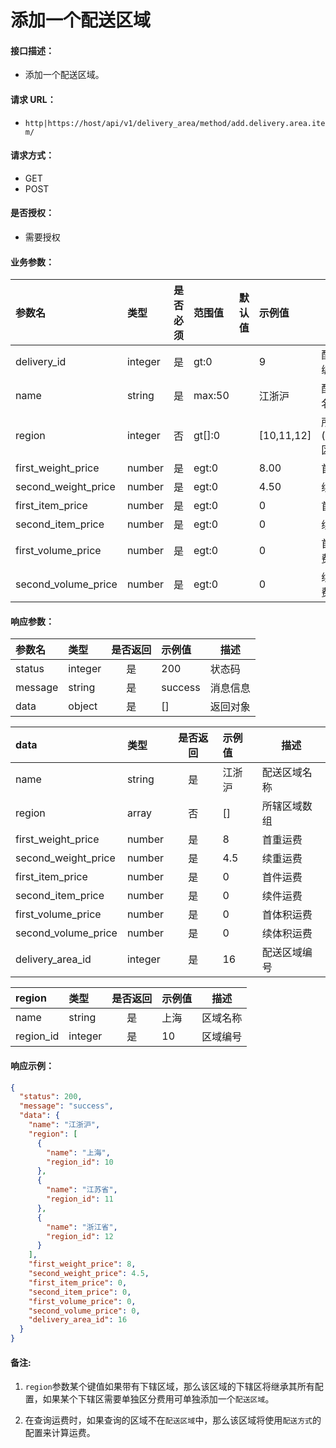 # 添加一个配送区域

#### 接口描述：
- 添加一个配送区域。

#### 请求 URL：
- `http|https://host/api/v1/delivery_area/method/add.delivery.area.item/`

#### 请求方式：
- GET
- POST

#### 是否授权：
- 需要授权

#### 业务参数：
|参数名|类型|是否必须|范围值|默认值|示例值|描述|
|:----|:---|:---:|:-----|:-----|:-----|-----|
|delivery_id |integer |是 |gt:0 | |9 |配送方式编号 |
|name |string |是 |max:50 | |江浙沪 |配送区域名称 |
|region |integer |否 |gt[]:0 | |[10,11,12] |所辖区域(region_id 区域编号) |
|first_weight_price |number |是 |egt:0 | |8.00 |首重运费 |
|second_weight_price |number |是 |egt:0 | |4.50 |续重运费 |
|first_item_price |number |是 |egt:0 | |0 |首件运费 |
|second_item_price |number |是 |egt:0 | |0 |续件运费 |
|first_volume_price |number |是 |egt:0 | |0 |首体积运费 |
|second_volume_price |number |是 |egt:0 | |0 |续体积运费 |

#### 响应参数：
|参数名|类型|是否返回|示例值|描述|
|:-----|:-----|:---:|:-----|-----|
|status |integer |是 |200 |状态码 |
|message |string |是 |success |消息信息 |
|data |object |是 |[] |返回对象 |

|data|类型|是否返回|示例值|描述|
|:-----|:-----|:---:|:-----|-----|
|name |string |是 |江浙沪 |配送区域名称 |
|region |array |否 |[] |所辖区域数组 |
|first_weight_price |number |是 |8 |首重运费 |
|second_weight_price |number |是 |4.5 |续重运费 |
|first_item_price |number |是 |0 |首件运费 |
|second_item_price |number |是 |0 |续件运费 |
|first_volume_price |number |是 |0 |首体积运费 |
|second_volume_price |number |是 |0 |续体积运费 |
|delivery_area_id |integer |是 |16 |配送区域编号 |

|region|类型|是否返回|示例值|描述|
|:-----|:-----|:---:|:-----|-----|
|name |string |是 |上海 |区域名称 |
|region_id |integer |是 |10 |区域编号 |

#### 响应示例：
```json
{
  "status": 200,
  "message": "success",
  "data": {
    "name": "江浙沪",
    "region": [
      {
        "name": "上海",
        "region_id": 10
      },
      {
        "name": "江苏省",
        "region_id": 11
      },
      {
        "name": "浙江省",
        "region_id": 12
      }
    ],
    "first_weight_price": 8,
    "second_weight_price": 4.5,
    "first_item_price": 0,
    "second_item_price": 0,
    "first_volume_price": 0,
    "second_volume_price": 0,
    "delivery_area_id": 16
  }
}
```

#### 备注:
1. `region`参数某个键值如果带有下辖区域，那么该区域的下辖区将继承其所有配置，如果某个下辖区需要单独区分费用可单独添加一个`配送区域`。

2. 在查询运费时，如果查询的区域不在`配送区域`中，那么该区域将使用`配送方式`的配置来计算运费。